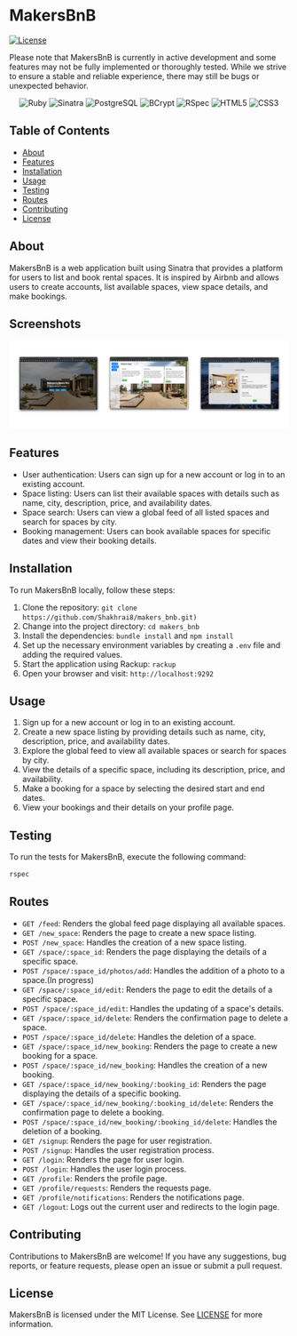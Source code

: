 # MakersBnB

[![License](https://img.shields.io/badge/license-MIT-blue.svg)](LICENSE)

Please note that MakersBnB is currently in active development and some features may not be fully implemented or thoroughly tested. While we strive to ensure a stable and reliable experience, there may still be bugs or unexpected behavior.

<p align="center">
 <img src="https://img.shields.io/badge/ruby-%23CC342D.svg?style=for-the-badge&logo=ruby&logoColor=white" alt="Ruby" />
 <img src="https://img.shields.io/badge/sinatra-%23D00000.svg?style=for-the-badge&logo=sinatra&logoColor=white" alt="Sinatra" />
 <img src="https://img.shields.io/badge/postgresql-%23336791.svg?style=for-the-badge&logo=postgresql&logoColor=white" alt="PostgreSQL" />
 <img src="https://img.shields.io/badge/bcrypt-%23172F2E.svg?style=for-the-badge&logo=bcrypt&logoColor=white" alt="BCrypt" />
 <img src="https://img.shields.io/badge/rspec-%23C21325.svg?style=for-the-badge&logo=rspec&logoColor=white" alt="RSpec" />
 <img src="https://img.shields.io/badge/html5-%23E34F26.svg?style=for-the-badge&logo=html5&logoColor=white" alt="HTML5" />
 <img src="https://img.shields.io/badge/css3-%231572B6.svg?style=for-the-badge&logo=css3&logoColor=white" alt="CSS3" />
</p>

## Table of Contents
- [About](#about)
- [Features](#features)
- [Installation](#installation)
- [Usage](#usage)
- [Testing](#testing)
- [Routes](#routes)
- [Contributing](#contributing)
- [License](#license)

## About

MakersBnB is a web application built using Sinatra that provides a platform for users to list and book rental spaces. It is inspired by Airbnb and allows users to create accounts, list available spaces, view space details, and make bookings.

## Screenshots

![](./public/screenshots.png)

## Features

- User authentication: Users can sign up for a new account or log in to an existing account.
- Space listing: Users can list their available spaces with details such as name, city, description, price, and availability dates.
- Space search: Users can view a global feed of all listed spaces and search for spaces by city.
- Booking management: Users can book available spaces for specific dates and view their booking details.

## Installation

To run MakersBnB locally, follow these steps:

1. Clone the repository: `git clone https://github.com/Shakhrai8/makers_bnb.git)`
2. Change into the project directory: `cd makers_bnb`
3. Install the dependencies: `bundle install` and `npm install`
4. Set up the necessary environment variables by creating a `.env` file and adding the required values. 
5. Start the application using Rackup: `rackup`
6. Open your browser and visit: `http://localhost:9292`

## Usage

1. Sign up for a new account or log in to an existing account.
2. Create a new space listing by providing details such as name, city, description, price, and availability dates.
3. Explore the global feed to view all available spaces or search for spaces by city.
4. View the details of a specific space, including its description, price, and availability.
5. Make a booking for a space by selecting the desired start and end dates.
6. View your bookings and their details on your profile page.

## Testing

To run the tests for MakersBnB, execute the following command:

```bash
rspec
```

## Routes

- `GET /feed`: Renders the global feed page displaying all available spaces.
- `GET /new_space`: Renders the page to create a new space listing.
- `POST /new_space`: Handles the creation of a new space listing.
- `GET /space/:space_id`: Renders the page displaying the details of a specific space.
- `POST /space/:space_id/photos/add`: Handles the addition of a photo to a space.(In progress)
- `GET /space/:space_id/edit`: Renders the page to edit the details of a specific space.
- `POST /space/:space_id/edit`: Handles the updating of a space's details.
- `GET /space/:space_id/delete`: Renders the confirmation page to delete a space.
- `POST /space/:space_id/delete`: Handles the deletion of a space.
- `GET /space/:space_id/new_booking`: Renders the page to create a new booking for a space.
- `POST /space/:space_id/new_booking`: Handles the creation of a new booking.
- `GET /space/:space_id/new_booking/:booking_id`: Renders the page displaying the details of a specific booking.
- `GET /space/:space_id/new_booking/:booking_id/delete`: Renders the confirmation page to delete a booking.
- `POST /space/:space_id/new_booking/:booking_id/delete`: Handles the deletion of a booking.
- `GET /signup`: Renders the page for user registration.
- `POST /signup`: Handles the user registration process.
- `GET /login`: Renders the page for user login.
- `POST /login`: Handles the user login process.
- `GET /profile`: Renders the profile page.
- `GET /profile/requests`: Renders the requests page.
- `GET /profile/notifications`: Renders the notifications page.
- `GET /logout`: Logs out the current user and redirects to the login page.

## Contributing

Contributions to MakersBnB are welcome! If you have any suggestions, bug reports, or feature requests, please open an issue or submit a pull request.

## License

MakersBnB is licensed under the MIT License. See [LICENSE](LICENSE) for more information.
